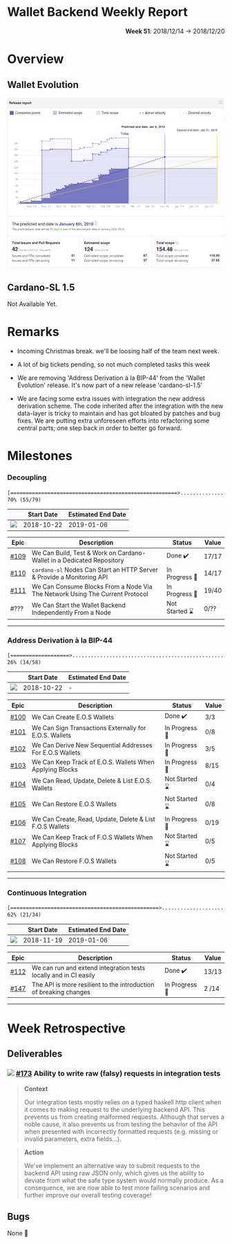 # Wallet Backend Weekly Report 

<p align="right">
  <strong>Week 51</strong>: 2018/12/14 →  2018/12/20
</p>

# Overview

## Wallet Evolution

![](overview_evolution.png)

## Cardano-SL 1.5

Not Available Yet.

# Remarks

- Incoming Christmas break. we'll be loosing half of the team next week. 

- A lot of big tickets pending, so not much completed tasks this week

- We are removing 'Address Derivation à la BIP-44' from the 'Wallet Evolution' release. It's 
  now part of a new release 'cardano-sl-1.5'

- We are facing some extra issues with integration the new address derivation scheme. The code
  inherited after the integration with the new data-layer is tricky to maintain and has got
  bloated by patches and bug fixes. We are putting extra unforeseen efforts into refactoring 
  some central parts; one step back in order to better go forward.


# Milestones

###  Decoupling

```
[======================================================>........................] 70% (55/79)
```

|                 | Start Date | Estimated End Date |
| -----           | -----      | -----              |
| ![][Decoupling] | 2018-10-22 | 2019-01-06         | 


| Epic                                                                 | Description                                                                  | Status                  | Value |
| ------                                                               | ----------------------------------------------------                         | --------                | ---   |
| [#109](https://github.com/input-output-hk/cardano-wallet/issues/109) | We Can Build, Test & Work on Cardano-Wallet in a Dedicated Repository        | Done :heavy_check_mark: | 17/17 |
| [#110](https://github.com/input-output-hk/cardano-wallet/issues/110) | `cardano-sl` Nodes Can Start an HTTP Server & Provide a Monitoring API       | In Progress :hammer:    | 14/17 |
| [#111](https://github.com/input-output-hk/cardano-wallet/issues/111) | We Can Consume Blocks From a Node Via The Network Using The Current Protocol | In Progress :hammer:    | 19/40 |
| #???                                                                 | We Can Start the Wallet Backend Independently From a Node                    | Not Started :hourglass: | 0/??  |


---

###  Address Derivation à la BIP-44

```
[===================>...........................................................] 26% (14/58)
```

|             | Start Date | Estimated End Date |
| -----       | -----      | -----              |
| ![][BIP-44] | 2018-10-22 | \-                 |

| Epic                                                                 | Description                                              | Status                  | Value |
| ------                                                               | ----------------------------------------------------     | --------                | ---   |
| [#100](https://github.com/input-output-hk/cardano-wallet/issues/100) | We Can Create E.O.S Wallets                              | Done :heavy_check_mark: | 3/3   |
| [#101](https://github.com/input-output-hk/cardano-wallet/issues/101) | We Can Sign Transactions Externally for E.O.S. Wallets   | In Progress :hammer:    | 0/8   |
| [#102](https://github.com/input-output-hk/cardano-wallet/issues/102) | We Can Derive New Sequential Addresses For E.O.S Wallets | In Progress :hammer:    | 3/5   |
| [#103](https://github.com/input-output-hk/cardano-wallet/issues/103) | We Can Keep Track of E.O.S. Wallets When Applying Blocks | In Progress :hammer:    | 8/15  |
| [#104](https://github.com/input-output-hk/cardano-wallet/issues/104) | We Can Read, Update, Delete & List E.O.S. Wallets        | Not Started :hourglass: | 0/4   |
| [#105](https://github.com/input-output-hk/cardano-wallet/issues/105) | We Can Restore E.O.S Wallets                             | Not Started :hourglass: | 0/8   |
| [#106](https://github.com/input-output-hk/cardano-wallet/issues/106) | We Can Create, Read, Update, Delete & List F.O.S Wallets | In Progress :hammer:    | 0/19  |
| [#107](https://github.com/input-output-hk/cardano-wallet/issues/107) | We Can Keep Track of F.O.S Wallets When Applying Blocks  | Not Started :hourglass: | 0/5   |
| [#108](https://github.com/input-output-hk/cardano-wallet/issues/108) | We Can Restore F.O.S Wallets                             | Not Started :hourglass: | 0/5   |



---

### Continuous Integration

```
[================================================>..............................] 62% (21/34)
```

|         | Start Date | Estimated End Date |
| -----   | -----      | -----              |
| ![][CI] | 2018-11-19 | 2019-01-06         |

| Epic                                                                 | Description                                                       | Status                  | Value |
| ------                                                               | ----------------------------------------------------              | --------                | ---   |
| [#112](https://github.com/input-output-hk/cardano-wallet/issues/112) | We can run and extend integration tests locally and in CI easily  | Done :heavy_check_mark: | 13/13 |
| [#147](https://github.com/input-output-hk/cardano-wallet/issues/147) | The API is more resilient to the introduction of breaking changes | In Progress :hammer:    | 2 /14 |

---


# Week Retrospective

## Deliverables

### ![][CI] [#173](https://github.com/input-output-hk/cardano-wallet/issues/173) Ability to write raw (falsy) requests in integration tests

> **Context**
>  
> Our integration tests mostly relies on a typed haskell http client when it
> comes to making request to the underlying backend API. This prevents us from
> creating malformed requests. Although that serves a noble cause, it also 
> prevents us from testing the behavior of the API when presented with incorrectly
> formatted requests (e.g. missing or invalid parameters, extra fields...).

> **Action**
>
> We've implement an alternative way to submit requests to the backend API using raw
> JSON only, which gives us the ability to deviate from what the safe type system would
> normally produce. As a consequence, we are now able to test more failing scenarios
> and further improve our overall testing coverage!


## Bugs

None :tada:

[Decoupling]: https://img.shields.io/badge/-decoupling-%233498db.svg?style=flat-square
[BIP-44]: https://img.shields.io/badge/-BIP--44-%239b59b6.svg?style=flat-square
[CI]: https://img.shields.io/badge/-continuous%20integration-%232ecc71.svg?style=flat-square
